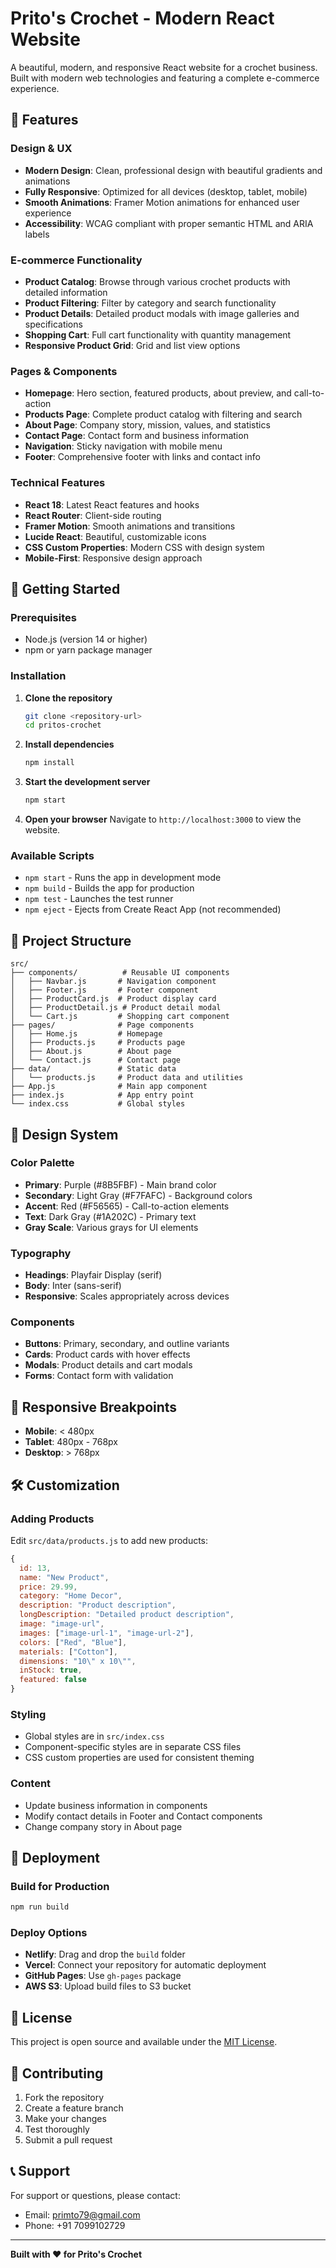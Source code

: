 # Prito's Crochet - Modern React Website

A beautiful, modern, and responsive React website for a crochet business. Built with modern web technologies and featuring a complete e-commerce experience.

## 🎨 Features

### Design & UX
- **Modern Design**: Clean, professional design with beautiful gradients and animations
- **Fully Responsive**: Optimized for all devices (desktop, tablet, mobile)
- **Smooth Animations**: Framer Motion animations for enhanced user experience
- **Accessibility**: WCAG compliant with proper semantic HTML and ARIA labels

### E-commerce Functionality
- **Product Catalog**: Browse through various crochet products with detailed information
- **Product Filtering**: Filter by category and search functionality
- **Product Details**: Detailed product modals with image galleries and specifications
- **Shopping Cart**: Full cart functionality with quantity management
- **Responsive Product Grid**: Grid and list view options

### Pages & Components
- **Homepage**: Hero section, featured products, about preview, and call-to-action
- **Products Page**: Complete product catalog with filtering and search
- **About Page**: Company story, mission, values, and statistics
- **Contact Page**: Contact form and business information
- **Navigation**: Sticky navigation with mobile menu
- **Footer**: Comprehensive footer with links and contact info

### Technical Features
- **React 18**: Latest React features and hooks
- **React Router**: Client-side routing
- **Framer Motion**: Smooth animations and transitions
- **Lucide React**: Beautiful, customizable icons
- **CSS Custom Properties**: Modern CSS with design system
- **Mobile-First**: Responsive design approach

## 🚀 Getting Started

### Prerequisites
- Node.js (version 14 or higher)
- npm or yarn package manager

### Installation

1. **Clone the repository**
   ```bash
   git clone <repository-url>
   cd pritos-crochet
   ```

2. **Install dependencies**
   ```bash
   npm install
   ```

3. **Start the development server**
   ```bash
   npm start
   ```

4. **Open your browser**
   Navigate to `http://localhost:3000` to view the website.

### Available Scripts

- `npm start` - Runs the app in development mode
- `npm build` - Builds the app for production
- `npm test` - Launches the test runner
- `npm eject` - Ejects from Create React App (not recommended)

## 📁 Project Structure

```
src/
├── components/          # Reusable UI components
│   ├── Navbar.js       # Navigation component
│   ├── Footer.js       # Footer component
│   ├── ProductCard.js  # Product display card
│   ├── ProductDetail.js # Product detail modal
│   └── Cart.js         # Shopping cart component
├── pages/              # Page components
│   ├── Home.js         # Homepage
│   ├── Products.js     # Products page
│   ├── About.js        # About page
│   └── Contact.js      # Contact page
├── data/               # Static data
│   └── products.js     # Product data and utilities
├── App.js              # Main app component
├── index.js            # App entry point
└── index.css           # Global styles
```

## 🎨 Design System

### Color Palette
- **Primary**: Purple (#8B5FBF) - Main brand color
- **Secondary**: Light Gray (#F7FAFC) - Background colors
- **Accent**: Red (#F56565) - Call-to-action elements
- **Text**: Dark Gray (#1A202C) - Primary text
- **Gray Scale**: Various grays for UI elements

### Typography
- **Headings**: Playfair Display (serif)
- **Body**: Inter (sans-serif)
- **Responsive**: Scales appropriately across devices

### Components
- **Buttons**: Primary, secondary, and outline variants
- **Cards**: Product cards with hover effects
- **Modals**: Product details and cart modals
- **Forms**: Contact form with validation

## 📱 Responsive Breakpoints

- **Mobile**: < 480px
- **Tablet**: 480px - 768px
- **Desktop**: > 768px

## 🛠️ Customization

### Adding Products
Edit `src/data/products.js` to add new products:

```javascript
{
  id: 13,
  name: "New Product",
  price: 29.99,
  category: "Home Decor",
  description: "Product description",
  longDescription: "Detailed product description",
  image: "image-url",
  images: ["image-url-1", "image-url-2"],
  colors: ["Red", "Blue"],
  materials: ["Cotton"],
  dimensions: "10\" x 10\"",
  inStock: true,
  featured: false
}
```

### Styling
- Global styles are in `src/index.css`
- Component-specific styles are in separate CSS files
- CSS custom properties are used for consistent theming

### Content
- Update business information in components
- Modify contact details in Footer and Contact components
- Change company story in About page

## 🚀 Deployment

### Build for Production
```bash
npm run build
```

### Deploy Options
- **Netlify**: Drag and drop the `build` folder
- **Vercel**: Connect your repository for automatic deployment
- **GitHub Pages**: Use `gh-pages` package
- **AWS S3**: Upload build files to S3 bucket

## 📄 License

This project is open source and available under the [MIT License](LICENSE).

## 🤝 Contributing

1. Fork the repository
2. Create a feature branch
3. Make your changes
4. Test thoroughly
5. Submit a pull request

## 📞 Support

For support or questions, please contact:
- Email: primto79@gmail.com
- Phone: +91 7099102729 

---

**Built with ❤️ for Prito's Crochet** 
